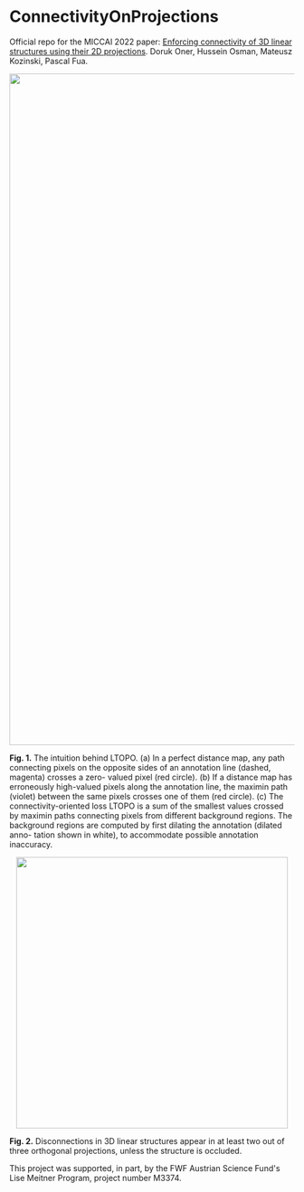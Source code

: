 # ConnectivityOnProjections

Official repo for the MICCAI 2022 paper: [Enforcing connectivity of 3D linear structures using their 2D projections](https://arxiv.org/pdf/2207.06832.pdf). Doruk Oner, Hussein Osman, Mateusz Kozinski, Pascal Fua.

<img width="1188" src="https://user-images.githubusercontent.com/78302409/213012884-ea6ded69-4b6c-4ef5-8ffe-aae503be789e.png">

**Fig. 1.** The intuition behind LTOPO. (a) In a perfect distance map, any path connecting pixels on the opposite sides of an annotation line (dashed, magenta) crosses a zero- valued pixel (red circle). (b) If a distance map has erroneously high-valued pixels along the annotation line, the maximin path (violet) between the same pixels crosses one of them (red circle). (c) The connectivity-oriented loss LTOPO is a sum of the smallest values crossed by maximin paths connecting pixels from different background regions. The background regions are computed by first dilating the annotation (dilated anno- tation shown in white), to accommodate possible annotation inaccuracy.

<p align="center">
  <img width="480" src="https://user-images.githubusercontent.com/78302409/213013013-63208489-fedf-4a5b-8479-2bebdc5b9d3c.png">
</p>

**Fig. 2.** Disconnections in 3D linear structures appear in at least two out of three orthogonal projections, unless the structure is occluded. 

This project was supported, in part, by the FWF Austrian Science Fund's Lise Meitner Program, project number M3374.
